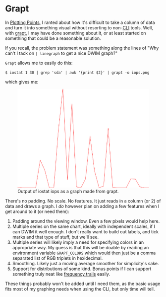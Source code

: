 # Grapt

In [Plotting Points][points], I ranted about how it's difficult to
take a column of data and turn it into something visual without
resorting to non-[CLI][cli] tools. Well, with [grapt][], I may have
done something about it, or at least started on something that could
be a reasonable solution.

If you recall, the problem statement was something along the lines of
"Why can't I tack on `| linegraph` to get a nice DWIM graph?"

`Grapt` allows me to easily do this:

    $ iostat 1 30 | grep 'sda' | awk '{print $2}' | grapt -o iops.png

which gives me:

<figure>
<img src="./i/grapt-iops.png" alt="Output of iostat iops as a graph made from grapt." />
<figcaption>Output of iostat iops as a graph made from grapt.</figcaption>
</figure>

There's no padding. No scale. No features. It just reads in a column
(or 2) of data and draws a graph. I *do* however plan on adding a few
features when I get around to it (or need them):

1. Padding around the viewing window. Even a few pixels would help here.
2. Multiple series on the same chart, ideally with independent scales,
   if I can DWIM it well enough. I don't really want to build out labels,
   and tick marks and that type of stuff, but we'll see.
3. Multiple series will likely imply a need for specifying colors in
   an appropriate way. My guess is that this will be doable by reading an
   environment variable `GRAPT_COLORS` which would then just be a comma
   separated list of RGB triplets in hexidecimal.
4. Smoothing. Likely just a moving average smoother for simplicity's sake.
5. Support for distributions of some kind. Bonus points if I can
   support something truly neat like [frequency trails][freqtrails]
   easily.

These things probably won't be added until I need them, as the basic
usage fits most of my graphing needs when using the CLI, but only time
will tell.


[points]: /plotting-points.html
[cli]: https://en.wikipedia.org/wiki/Command-line_interface
[grapt]: https://github.com/apg/grapt
[freqtrails]: http://www.brendangregg.com/frequencytrails.html
